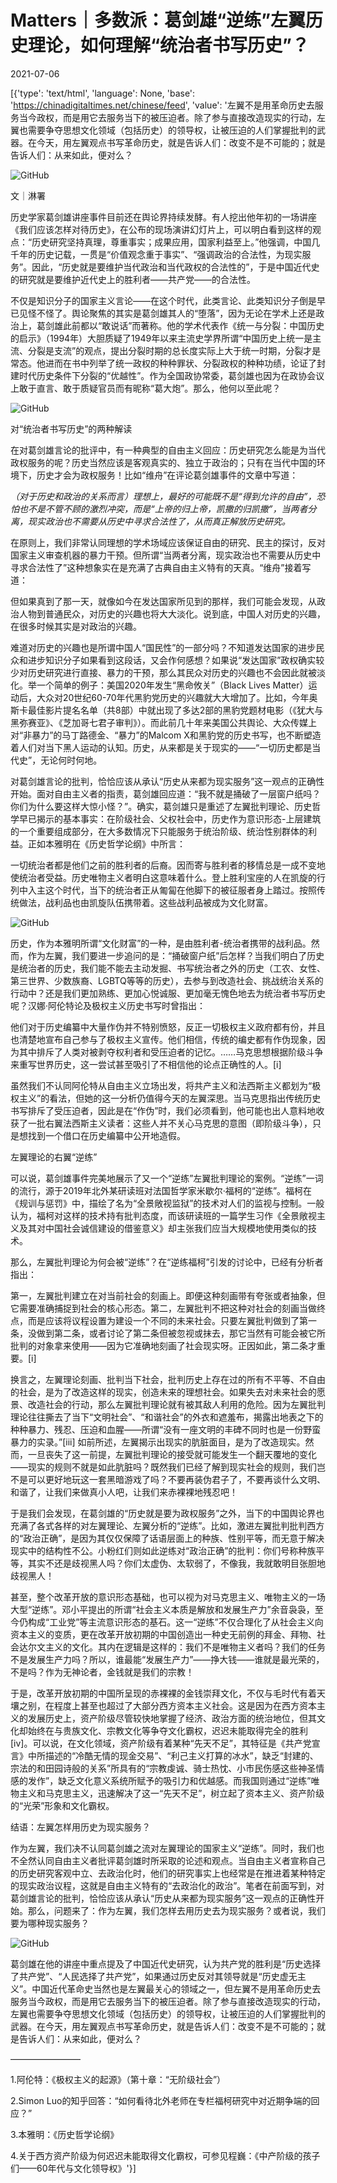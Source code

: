 # Matters｜多数派：葛剑雄“逆练”左翼历史理论，如何理解“统治者书写历史”？

2021-07-06

[{'type': 'text/html', 'language': None, 'base': 'https://chinadigitaltimes.net/chinese/feed', 'value': '左翼不是用革命历史去服务当今政权，而是用它去服务当下的被压迫者。除了参与直接改造现实的行动，左翼也需要争夺思想文化领域（包括历史）的领导权，让被压迫的人们掌握批判的武器。在今天，用左翼观点书写革命历史，就是告诉人们：改变不是不可能的；就是告诉人们：从来如此，便对么？

![GitHub](https://chinadigitaltimes.net/chinese/files/2021/07/post-667921-60e436faef14e.)

文｜淋署

历史学家葛剑雄讲座事件目前还在舆论界持续发酵。有人挖出他年初的一场讲座《我们应该怎样对待历史》，在公布的现场演讲幻灯片上，可以明白看到这样的观点：“历史研究坚持真理，尊重事实；成果应用，国家利益至上。”他强调，中国几千年的历史记载，一贯是“价值观念重于事实”、“强调政治的合法性，为现实服务”。因此，“历史就是要维护当代政治和当代政权的合法性的”，于是中国近代史的研究就是要维护近代史上的胜利者——共产党——的合法性。

不仅是知识分子的国家主义言论——在这个时代，此类言论、此类知识分子倒是早已见怪不怪了。舆论聚焦的其实是葛剑雄其人的“堕落”，因为无论在学术上还是政治上，葛剑雄此前都以“敢说话”而著称。他的学术代表作《统一与分裂：中国历史的启示》（1994年）大胆质疑了1949年以来主流史学界所谓“中国历史上统一是主流、分裂是支流”的观点，提出分裂时期的总长度实际上大于统一时期，分裂才是常态。他进而在书中列举了统一政权的种种罪状、分裂政权的种种功绩，论证了封建时代历史条件下分裂的“优越性”。作为全国政协常委，葛剑雄也因为在政协会议上敢于直言、敢于质疑官员而有昵称“葛大炮”。那么，他何以至此呢？

![GitHub](https://chinadigitaltimes.net/chinese/files/2021/07/post-667921-60e436fc24dd9.)

对“统治者书写历史”的两种解读

在对葛剑雄言论的批评中，有一种典型的自由主义回应：历史研究怎么能是为当代政权服务的呢？历史当然应该是客观真实的、独立于政治的；只有在当代中国的环境下，历史才会为政权服务！比如“维舟”在评论葛剑雄事件的文章中写道：



*（对于历史和政治的关系而言）理想上，最好的可能既不是“得到允许的自由”，恐怕也不是不管不顾的激烈冲突，而是“上帝的归上帝，凯撒的归凯撒”，当两者分离，现实政治也不需要从历史中寻求合法性了，从而真正解放历史研究。*



在原则上，我们非常认同理想的学术场域应该保证自由的研究、民主的探讨，反对国家主义审查机器的暴力干预。但所谓“当两者分离，现实政治也不需要从历史中寻求合法性了”这种想象实在是充满了古典自由主义特有的天真。“维舟”接着写道：



但如果真到了那一天，就像如今在发达国家所见到的那样，我们可能会发现，从政治人物到普通民众，对历史的兴趣也将大大淡化。说到底，中国人对历史的兴趣，在很多时候其实是对政治的兴趣。



难道对历史的兴趣也是所谓中国人“国民性”的一部分吗？不知道发达国家的进步民众和进步知识分子如果看到这段话，又会作何感想？如果说“发达国家”政权确实较少对历史研究进行直接、暴力的干预，那么其民众对历史的兴趣也不会因此就被淡化。举一个简单的例子：美国2020年发生“黑命攸关”（Black Lives Matter）运动后，大众对20世纪60-70年代黑豹党历史的兴趣就大大增加了。比如，今年奥斯卡最佳影片提名名单（共8部）中就出现了多达2部的黑豹党题材电影（《犹大与黑弥赛亚》、《芝加哥七君子审判》）。而此前几十年来美国公共舆论、大众传媒上对“非暴力”的马丁路德金、“暴力”的Malcom X和黑豹党的历史书写，也不断塑造着人们对当下黑人运动的认知。历史，从来都是关于现实的——“一切历史都是当代史”，无论何时何地。

对葛剑雄言论的批判，恰恰应该从承认“历史从来都为现实服务”这一观点的正确性开始。面对自由主义者的指责，葛剑雄回应道：“我不就是捅破了一层窗户纸吗？你们为什么要这样大惊小怪？”。确实，葛剑雄只是重述了左翼批判理论、历史哲学早已揭示的基本事实：在阶级社会、父权社会中，历史作为意识形态-上层建筑的一个重要组成部分，在大多数情况下只能服务于统治阶级、统治性别群体的利益。正如本雅明在《历史哲学论纲》中所言：



一切统治者都是他们之前的胜利者的后裔。因而寄与胜利者的移情总是一成不变地使统治者受益。历史唯物主义者明白这意味着什么。登上胜利宝座的人在凯旋的行列中入主这个时代，当下的统治者正从匍匐在他脚下的被征服者身上踏过。按照传统做法，战利品也由凯旋队伍携带着。这些战利品被成为文化财富。



![GitHub](https://chinadigitaltimes.net/chinese/files/2021/07/post-667921-60e436fc664cf.)

历史，作为本雅明所谓“文化财富”的一种，是由胜利者-统治者携带的战利品。然而，作为左翼，我们要进一步追问的是：“捅破窗户纸”后怎样？当我们明白了历史是统治者的历史，我们能不能去主动发掘、书写统治者之外的历史（工农、女性、第三世界、少数族裔、LGBTQ等等的历史），去参与到改造社会、挑战统治关系的行动中？还是我们更加熟练、更加心悦诚服、更加毫无愧色地去为统治者书写历史呢？汉娜·阿伦特论及极权主义历史书写时曾指出：



他们对于历史编纂中大量作伪并不特别愤怒，反正一切极权主义政府都有份，并且也清楚地宣布自己参与了极权主义宣传。他们相信，传统的编史都有作伪现象，因为其中排斥了人类对被剥夺权利者和受压迫者的记忆。……马克思想根据阶级斗争来重写世界历史，这一尝试甚至吸引了不相信他的论点正确性的人。[i]



虽然我们不认同阿伦特从自由主义立场出发，将共产主义和法西斯主义都划为“极权主义”的看法，但她的这一分析仍值得今天的左翼深思。当马克思指出传统历史书写排斥了受压迫者，因此是在“作伪”时，我们必须看到，他可能也出人意料地收获了一批右翼法西斯主义读者：这些人并不关心马克思的意图（即阶级斗争），只是想找到一个借口在历史编纂中公开地造假。

左翼理论的右翼“逆练”

可以说，葛剑雄事件完美地展示了又一个“逆练”左翼批判理论的案例。“逆练”一词的流行，源于2019年北外某研读班对法国哲学家米歇尔·福柯的“逆练”。福柯在《规训与惩罚》中，描绘了名为“全景敞视监狱”的技术对人们的监视与控制。一般认为，福柯对这样的技术持有批判态度，而该研读班的一篇学生习作《全景敞视主义及其对中国社会诚信建设的借鉴意义》却主张我们应当大规模地使用类似的技术。

那么，左翼批判理论为何会被“逆练”？在“逆练福柯”引发的讨论中，已经有分析者指出：



第一，左翼批判建立在对当前社会的刻画上。即便这种刻画带有夸张或者抽象，但它需要准确捕捉到社会的核心形态。第二，左翼批判不把这种对社会的刻画当做终点，而是应该将议程设置为建设一个不同的未来社会。只要左翼批判做到了第一条，没做到第二条，或者讨论了第二条但被忽视或抹去，那它当然有可能会被它所批判的对象拿来使用——因为它准确地刻画了社会现实呀。正因如此，第二条才重要。[i]



换言之，左翼理论刻画、批判当下社会，批判历史上存在过的所有不平等、不自由的社会，是为了改造这样的现实，创造未来的理想社会。如果失去对未来社会的愿景、改造社会的行动，那么左翼批判理论就有被其敌人利用的危险。因为左翼批判理论往往撕去了当下“文明社会”、“和谐社会”的外衣和遮羞布，揭露出地表之下的种种暴力、残忍、压迫和血腥——所谓“没有一座文明的丰碑不同时也是一份野蛮暴力的实录。”[iii] 如前所述，左翼揭示出现实的肮脏面目，是为了改造现实。然而，一旦丧失了这一前提，左翼批判理论的接受就可能发生一个翻天覆地的变化——现实的规则不就是如此肮脏吗？既然我们已经了解到现实社会的规则，我们岂不是可以更好地玩这一套黑暗游戏了吗？不要再装伪君子了，不要再谈什么文明、和谐了，让我们来做真小人吧，让我们来赤裸裸地残忍吧！

于是我们会发现，在葛剑雄的“历史就是要为政权服务”之外，当下的中国舆论界也充满了各式各样的对左翼理论、左翼分析的“逆练”。比如，激进左翼批判批判西方的“政治正确”，是因为其仅仅保障了话语层面上的种族、性别平等，而无意于解决现实中的结构性不公。小粉红们则如此逆练对“政治正确”的批判：你们号称种族平等，其实不还是歧视黑人吗？你们太虚伪、太软弱了，不像我，我就敢明目张胆地歧视黑人！

甚至，整个改革开放的意识形态基础，也可以视为对马克思主义、唯物主义的一场大型“逆练”。邓小平提出的所谓“社会主义本质是解放和发展生产力”余音袅袅，至今仍构成“工业党”等主流意识形态的基石。这一“逆练”不仅合理化了从社会主义向资本主义的变质，更在改革开放初期的中国创造出一种史无前例的拜金、拜物、社会达尔文主义的文化。其内在逻辑是这样的：我们不是唯物主义者吗？我们的任务不是发展生产力吗？所以，谁最能“发展生产力”——挣大钱——谁就是最光荣的，不是吗？作为无神论者，金钱就是我们的宗教！

于是，改革开放初期的中国所呈现的赤裸裸的金钱崇拜文化，不仅与毛时代有着天壤之别，在程度上甚至也超过了大部分西方资本主义社会。这是因为在西方资本主义的发展历史上，资产阶级尽管较快地掌握了经济、政治方面的统治地位，但其文化却始终在与贵族文化、宗教文化等争夺文化霸权，迟迟未能取得完全的胜利[iv]。可以说，在文化领域，资产阶级有着某种“先天不足”，其特征是《共产党宣言》中所描述的“冷酷无情的现金交易”、“利己主义打算的冰水”，缺乏“封建的、宗法的和田园诗般的关系”所具有的“宗教虔诚、骑士热忱、小市民伤感这些神圣情感的发作”，缺乏文化意义系统所赋予的吸引力和优越感。而我国则通过“逆练”唯物主义和马克思主义，迅速解决了这一“先天不足”，树立起了资本主义、资产阶级的“光荣”形象和文化霸权。

结语：左翼怎样用历史为现实服务？

作为左翼，我们决不认同葛剑雄之流对左翼理论的国家主义“逆练”。同时，我们也不全然认同自由主义者批评葛剑雄时所采取的论述和观点。当自由主义者宣称自己的历史研究客观中立、去政治化时，他们的研究事实上也经常是在推进着某种特定的现实政治议程，这就是自由主义特有的“去政治化的政治”。笔者在前面写到，对葛剑雄言论的批判，恰恰应该从承认“历史从来都为现实服务”这一观点的正确性开始。那么，问题来了：作为左翼，我们怎样去用历史去为现实服务？或者说，我们要为哪种现实服务？

![GitHub](https://chinadigitaltimes.net/chinese/files/2021/07/post-667921-60e436fe42e88.png)

葛剑雄在他的讲座中重点提及了中国近代史研究，认为共产党的胜利是“历史选择了共产党”、“人民选择了共产党”，如果通过历史反对其领导就是“历史虚无主义”。中国近代革命史当然也是左翼最关心的领域之一，但左翼不是用革命历史去服务当今政权，而是用它去服务当下的被压迫者。除了参与直接改造现实的行动，左翼也需要争夺思想文化领域（包括历史）的领导权，让被压迫的人们掌握批判的武器。在今天，用左翼观点书写革命历史，就是告诉人们：改变不是不可能的；就是告诉人们：从来如此，便对么？

————————

1.阿伦特：《极权主义的起源》（第十章：“无阶级社会”）

2.Simon Luo的知乎回答：“如何看待北外老师在专栏福柯研究中对近期争端的回应？”

3.本雅明：《历史哲学论纲》

4.关于西方资产阶级为何迟迟未能取得文化霸权，可参见程巍：《中产阶级的孩子们——60年代与文化领导权》'}]
